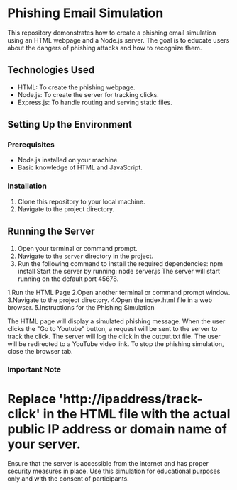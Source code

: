 # Phishing Email Simulation

This repository demonstrates how to create a phishing email simulation using an HTML webpage and a Node.js server. The goal is to educate users about the dangers of phishing attacks and how to recognize them.

## Technologies Used

- HTML: To create the phishing webpage.
- Node.js: To create the server for tracking clicks.
- Express.js: To handle routing and serving static files.

## Setting Up the Environment

### Prerequisites

- Node.js installed on your machine.
- Basic knowledge of HTML and JavaScript.

### Installation

1. Clone this repository to your local machine.
2. Navigate to the project directory.

## Running the Server

1. Open your terminal or command prompt.
2. Navigate to the `server` directory in the project.
3. Run the following command to install the required dependencies:
   npm install
Start the server by running:
node server.js
The server will start running on the default port 45678.

1.Run the HTML Page
2.Open another terminal or command prompt window.
3.Navigate to the project directory.
4.Open the index.html file in a web browser.
5.Instructions for the Phishing Simulation

The HTML page will display a simulated phishing message.
When the user clicks the "Go to Youtube" button, a request will be sent to the server to track the click.
The server will log the click in the output.txt file.
The user will be redirected to a YouTube video link.
To stop the phishing simulation, close the browser tab.
### Important Note
# Replace 'http://ipaddress/track-click' in the HTML file with the actual public IP address or domain name of your server.
Ensure that the server is accessible from the internet and has proper security measures in place.
Use this simulation for educational purposes only and with the consent of participants.
